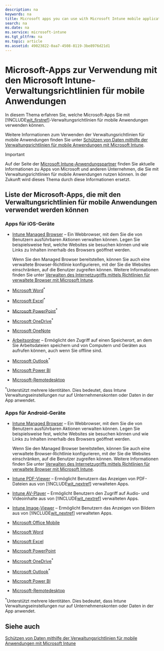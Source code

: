 ```yaml
---
description: na
keywords: na
title: Microsoft apps you can use with Microsoft Intune mobile application management policies
search: na
ms.date: na
ms.service: microsoft-intune
ms.tgt_pltfrm: na
ms.topic: article
ms.assetid: 49023822-0aa7-4508-8119-3be8976d21d1
---
```

# Microsoft-Apps zur Verwendung mit den Microsoft Intune-Verwaltungsrichtlinien f&#252;r mobile Anwendungen
In diesem Thema erfahren Sie, welche Microsoft-Apps Sie mit [!INCLUDE[wit_firstref](../Token/wit_firstref_md.md)]-Verwaltungsrichtlinien für mobile Anwendungen verwenden können.

Weitere Informationen zum Verwenden der Verwaltungsrichtlinien für mobile Anwendungen finden Sie unter [Schützen von Daten mithilfe der Verwaltungsrichtlinien für mobile Anwendungen mit Microsoft Intune](../Topic/Configure_and_deploy_mobile_application_management_policies_in_the_Microsoft_Intune_console.md).

> [!IMPORTANT]
> Auf der Seite der [Microsoft Intune-Anwendungspartner](http://www.microsoft.com/en-us/server-cloud/products/microsoft-intune/partners.aspx) finden Sie aktuelle Informationen zu Apps von Microsoft und anderen Unternehmen, die Sie mit Verwaltungsrichtlinien für mobile Anwendungen nutzen können. In der Zukunft wird dieses Thema durch diese Informationen ersetzt.

## <a name="BKMK_Availapps"></a>Liste der Microsoft-Apps, die mit den Verwaltungsrichtlinien für mobile Anwendungen verwendet werden können

### Apps für iOS-Geräte

-   [Intune Managed Browser](https://itunes.apple.com/us/app/microsoft-intune-managed-browser/id943264951?mt=8) – Ein Webbrowser, mit dem Sie die von Benutzern ausführbaren Aktionen verwalten können. Legen Sie beispielsweise fest, welche Websites sie besuchen können und wie Links zu Inhalten innerhalb des Browsers geöffnet werden.

    Wenn Sie den Managed Browser bereitstellen, können Sie auch eine verwaltete Browser-Richtlinie konfigurieren, mit der Sie die Websites einschränken, auf die Benutzer zugreifen können. Weitere Informationen finden Sie unter [Verwalten des Internetzugriffs mittels Richtlinien für verwaltete Browser mit Microsoft Intune](../Topic/Manage_Internet_access_using_managed_browser_policies_with_Microsoft_Intune.md).

-   [Microsoft Word](https://itunes.apple.com/us/app/microsoft-word/id586447913?mt=8)<sup>*</sup>

-   [Microsoft Excel](https://itunes.apple.com/us/app/microsoft-excel/id586683407?mt=8)<sup>*</sup>

-   [Microsoft PowerPoint](https://itunes.apple.com/us/app/microsoft-powerpoint/id586449534?mt=8)<sup>*</sup>

-   [Microsoft OneDrive](https://itunes.apple.com/us/app/onedrive/id477537958?mt=8)<sup>*</sup>

-   [Microsoft OneNote](https://itunes.apple.com/us/app/microsoft-onenote-for-iphone/id410395246?mt=8)

-   [Arbeitsordner](https://itunes.apple.com/us/app/work-folders/id950878067?mt=8) – Ermöglicht den Zugriff auf einen Speicherort, an dem Sie Arbeitsdateien speichern und von Computern und Geräten aus aufrufen können, auch wenn Sie offline sind.

-   [Microsoft Outlook](https://itunes.apple.com/us/app/microsoft-outlook/id951937596?mt=8)<sup>*</sup>

-   [Microsoft Power BI](https://itunes.apple.com/us/app/microsoft-power-bi/id929738808?mt=8)

-   [Microsoft-Remotedesktop](https://itunes.apple.com/app/microsoft-remote-desktop/id714464092?mt=8)

<sup>*</sup>Unterstützt mehrere Identitäten. Dies bedeutet, dass Intune Verwaltungseinstellungen nur auf Unternehmenskonten oder Daten in der App anwendet.

### Apps für Android-Geräte

-   [Intune Managed Browser](https://play.google.com/store/apps/details?id=com.microsoft.intune.mam.managedbrowser&hl=en) – Ein Webbrowser, mit dem Sie die von Benutzern ausführbaren Aktionen verwalten können. Legen Sie beispielsweise fest, welche Websites sie besuchen können und wie Links zu Inhalten innerhalb des Browsers geöffnet werden.

    Wenn Sie den Managed Browser bereitstellen, können Sie auch eine verwaltete Browser-Richtlinie konfigurieren, mit der Sie die Websites einschränken, auf die Benutzer zugreifen können. Weitere Informationen finden Sie unter [Verwalten des Internetzugriffs mittels Richtlinien für verwaltete Browser mit Microsoft Intune](../Topic/Manage_Internet_access_using_managed_browser_policies_with_Microsoft_Intune.md).

-   [Intune PDF-Viewer](https://play.google.com/store/apps/details?id=com.microsoft.intune.mam.pdfviewer) – Ermöglicht Benutzern das Anzeigen von PDF-Dateien aus von [!INCLUDE[wit_nextref](../Token/wit_nextref_md.md)] verwalteten Apps.

-   [Intune AV-Player](https://play.google.com/store/apps/details?id=com.microsoft.intune.mam.avplayer) – Ermöglicht Benutzern den Zugriff auf Audio- und Videoinhalte aus von [!INCLUDE[wit_nextref](../Token/wit_nextref_md.md)] verwalteten Apps.

-   [Intune Image-Viewer](https://play.google.com/store/apps/details?id=com.microsoft.intune.mam.imageviewer) – Ermöglicht Benutzern das Anzeigen von Bildern aus von [!INCLUDE[wit_nextref](../Token/wit_nextref_md.md)] verwalteten Apps.

-   [Microsoft Office Mobile](https://play.google.com/store/apps/details?id=com.microsoft.office.officehub)

-   [Microsoft Word](https://play.google.com/store/apps/details?id=com.microsoft.office.word)

-   [Microsoft Excel](https://play.google.com/store/apps/details?id=com.microsoft.office.excel)

-   [Microsoft PowerPoint](https://play.google.com/store/apps/details?id=com.microsoft.office.powerpoint)

-   [Microsoft OneDrive](https://play.google.com/store/apps/details?id=com.microsoft.skydrive)<sup>*</sup>

-   [Microsoft Outlook](https://play.google.com/store/apps/details?id=com.microsoft.office.outlook&hl=en)<sup>*</sup>

-   [Microsoft Power BI](https://play.google.com/store/apps/details?id=com.microsoft.powerbim)

-   [Microsoft-Remotedesktop](https://play.google.com/store/apps/details?id=com.microsoft.rdc.android)

<sup>*</sup>Unterstützt mehrere Identitäten. Dies bedeutet, dass Intune Verwaltungseinstellungen nur auf Unternehmenskonten oder Daten in der App anwendet.

## Siehe auch
[Schützen von Daten mithilfe der Verwaltungsrichtlinien für mobile Anwendungen mit Microsoft Intune](../Topic/Configure_and_deploy_mobile_application_management_policies_in_the_Microsoft_Intune_console.md)

